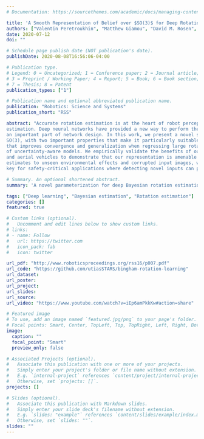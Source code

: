```yaml
---
# Documentation: https://sourcethemes.com/academic/docs/managing-content/

title: 'A Smooth Representation of Belief over $SO(3)$ for Deep Rotation Learning with Uncertainty'
authors: ["Valentin Peretroukhin", "Matthew Giamou", "David M. Rosen", "W. Nicholas Greene", "Nicholas Roy", "Jonathan Kelly"]
date: 2020-07-12
doi: ""

# Schedule page publish date (NOT publication's date).
publishDate: 2020-08-08T16:56:06-04:00

# Publication type.
# Legend: 0 = Uncategorized; 1 = Conference paper; 2 = Journal article;
# 3 = Preprint / Working Paper; 4 = Report; 5 = Book; 6 = Book section;
# 7 = Thesis; 8 = Patent
publication_types: ["1"]

# Publication name and optional abbreviated publication name.
publication: "Robotics: Science and Systems"
publication_short: "RSS"

abstract: "Accurate rotation estimation is at the heart of robot perception tasks such as visual odometry and object pose
estimation. Deep neural networks have provided a new way to perform these tasks, and the choice of rotation representation is
an important part of network design. In this work, we present a novel symmetric matrix representation of the 3D rotation group,
SO(3), with two important properties that make it particularly suitable for learned models: (1) it satisfies a smoothness property
that improves convergence and generalization when regressing large rotation targets, and (2) it encodes a symmetric Bingham belief over the space of unit quaternions, permitting the training
of uncertainty-aware models. We empirically validate the benefits of our formulation by training deep neural rotation regressors on two data modalities. First, we use synthetic point-cloud data to show that our representation leads to superior predictive accuracy over existing representations for arbitrary rotation targets. Second, we use image data collected onboard ground
and aerial vehicles to demonstrate that our representation is amenable to an effective out-of-distribution (OOD) rejection technique that significantly improves the robustness of rotation
estimates to unseen environmental effects and corrupted input images, without requiring the use of an explicit likelihood loss, stochastic sampling, or an auxiliary classifier. This capability is
key for safety-critical applications where detecting novel inputs can prevent catastrophic failure of learned models."

# Summary. An optional shortened abstract.
summary: 'A novel parameterization for deep Bayesian rotation estimation  </br><span style="color:red">Best Student Paper Award (RSS 2020)</span>'

tags: ["Deep learning", "Bayesian estimation", "Rotation estimation"]
categories: []
featured: true

# Custom links (optional).
#   Uncomment and edit lines below to show custom links.
# links:
# - name: Follow
#   url: https://twitter.com
#   icon_pack: fab
#   icon: twitter

url_pdf: "http://www.roboticsproceedings.org/rss16/p007.pdf"
url_code: "https://github.com/utiasSTARS/bingham-rotation-learning"
url_dataset:
url_poster:
url_project:
url_slides:
url_source:
url_video: "https://www.youtube.com/watch?v=iEp6amPkkKw#action=share"

# Featured image
# To use, add an image named `featured.jpg/png` to your page's folder. 
# Focal points: Smart, Center, TopLeft, Top, TopRight, Left, Right, BottomLeft, Bottom, BottomRight.
image:
  caption: ""
  focal_point: "Smart"
  preview_only: false

# Associated Projects (optional).
#   Associate this publication with one or more of your projects.
#   Simply enter your project's folder or file name without extension.
#   E.g. `internal-project` references `content/project/internal-project/index.md`.
#   Otherwise, set `projects: []`.
projects: []

# Slides (optional).
#   Associate this publication with Markdown slides.
#   Simply enter your slide deck's filename without extension.
#   E.g. `slides: "example"` references `content/slides/example/index.md`.
#   Otherwise, set `slides: ""`.
slides: ""
---
```


